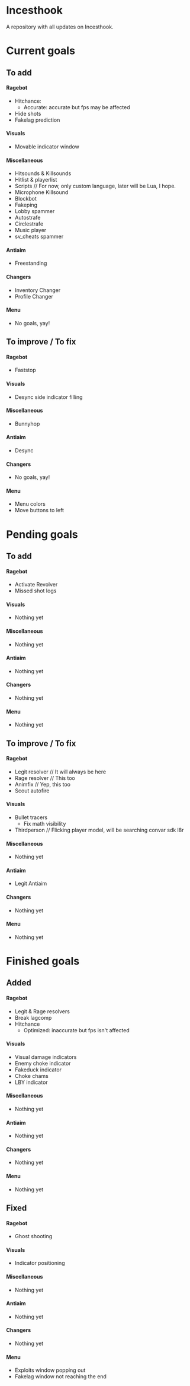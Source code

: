 # Incesthook
A repository with all updates on Incesthook.

# Current goals
## To add
#### Ragebot
- Hitchance:
  - Accurate: accurate but fps may be affected
- Hide shots
- Fakelag prediction
#### Visuals
- Movable indicator window
#### Miscellaneous
- Hitsounds & Killsounds
- Hitlist & playerlist
- Scripts // For now, only custom language, later will be Lua, I hope.
- Microphone Killsound
- Blockbot
- Fakeping
- Lobby spammer
- Autostrafe
- Circlestrafe
- Music player
- sv_cheats spammer
#### Antiaim
- Freestanding
#### Changers
- Inventory Changer
- Profile Changer
#### Menu
- No goals, yay!
## To improve / To fix
#### Ragebot
- Faststop
#### Visuals
- Desync side indicator filling
#### Miscellaneous
- Bunnyhop
#### Antiaim
- Desync
#### Changers
- No goals, yay!
#### Menu
- Menu colors
- Move buttons to left

# Pending goals
## To add
#### Ragebot
- Activate Revolver
- Missed shot logs
#### Visuals
- Nothing yet
#### Miscellaneous
- Nothing yet
#### Antiaim
- Nothing yet
#### Changers
- Nothing yet
#### Menu
- Nothing yet
## To improve / To fix
#### Ragebot
- Legit resolver // It will always be here
- Rage resolver // This too
- Animfix // Yep, this too
- Scout autofire
#### Visuals
- Bullet tracers
  - Fix math visibility
- Thirdperson // Flicking player model, will be searching convar sdk l8r
#### Miscellaneous
- Nothing yet
#### Antiaim
- Legit Antiaim
#### Changers
- Nothing yet
#### Menu
- Nothing yet

# Finished goals
## Added
#### Ragebot
- Legit & Rage resolvers
- Break lagcomp
- Hitchance
  - Optimized: inaccurate but fps isn't affected
#### Visuals
- Visual damage indicators
- Enemy choke indicator
- Fakeduck indicator
- Choke chams
- LBY indicator
#### Miscellaneous
- Nothing yet
#### Antiaim
- Nothing yet
#### Changers
- Nothing yet
#### Menu
- Nothing yet
## Fixed
#### Ragebot
- Ghost shooting
#### Visuals
- Indicator positioning
#### Miscellaneous
- Nothing yet
#### Antiaim
- Nothing yet
#### Changers
- Nothing yet
#### Menu
- Exploits window popping out
- Fakelag window not reaching the end
